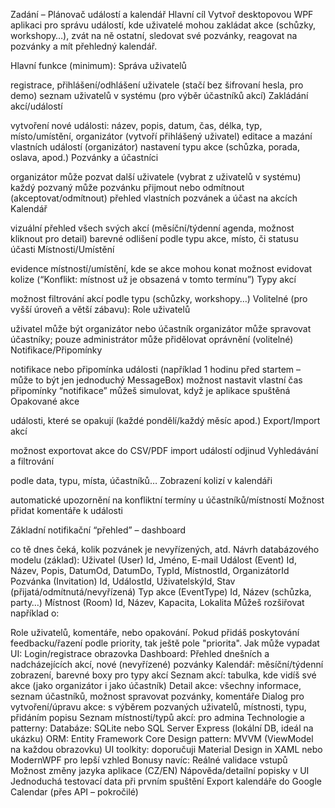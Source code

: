 ﻿Zadání – Plánovač událostí a kalendář
Hlavní cíl
Vytvoř desktopovou WPF aplikaci pro správu událostí, kde uživatelé mohou zakládat akce (schůzky, workshopy…), zvát na ně ostatní, sledovat své pozvánky, reagovat na pozvánky a mít přehledný kalendář.

Hlavní funkce (minimum):
Správa uživatelů

registrace, přihlášení/odhlášení uživatele (stačí bez šifrovaní hesla, pro demo)
seznam uživatelů v systému (pro výběr účastníků akcí)
Zakládání akcí/událostí

vytvoření nové události: název, popis, datum, čas, délka, typ, místo/umístění, organizátor (vytvoří přihlášený uživatel)
editace a mazání vlastních událostí (organizátor)
nastavení typu akce (schůzka, porada, oslava, apod.)
Pozvánky a účastníci

organizátor může pozvat další uživatele (vybrat z uživatelů v systému)
každý pozvaný může pozvánku přijmout nebo odmítnout (akceptovat/odmítnout)
přehled vlastních pozvánek a účast na akcích
Kalendář

vizuální přehled všech svých akcí (měsíční/týdenní agenda, možnost kliknout pro detail)
barevné odlišení podle typu akce, místo, či statusu účasti
Místnosti/Umístění

evidence místností/umístění, kde se akce mohou konat
možnost evidovat kolize (“Konflikt: místnost už je obsazená v tomto termínu”)
Typy akcí

možnost filtrování akcí podle typu (schůzky, workshopy…)
Volitelné (pro vyšší úroveň a větší zábavu):
Role uživatelů

uživatel může být organizátor nebo účastník
organizátor může spravovat účastníky; pouze administrátor může přidělovat oprávnění (volitelné)
Notifikace/Připomínky

notifikace nebo připomínka události (například 1 hodinu před startem – může to být jen jednoduchý MessageBox)
možnost nastavit vlastní čas připomínky
“notifikace” můžeš simulovat, když je aplikace spuštěná
Opakované akce

události, které se opakují (každé pondělí/každý měsíc apod.)
Export/Import akcí

možnost exportovat akce do CSV/PDF
import událostí odjinud
Vyhledávání a filtrování

podle data, typu, místa, účastníků…
Zobrazení kolizí v kalendáři

automatické upozornění na konfliktní termíny u účastníků/místností
Možnost přidat komentáře k události

Základní notifikační “přehled” – dashboard

co tě dnes čeká, kolik pozvánek je nevyřízených, atd.
Návrh databázového modelu (základ):
Uživatel (User)
Id, Jméno, E-mail
Událost (Event)
Id, Název, Popis, DatumOd, DatumDo, TypId, MístnostId, OrganizátorId
Pozvánka (Invitation)
Id, UdálostId, UživatelskýId, Stav (přijatá/odmítnutá/nevyřízená)
Typ akce (EventType)
Id, Název (schůzka, party…)
Místnost (Room)
Id, Název, Kapacita, Lokalita
Můžeš rozšiřovat například o:

Role uživatelů, komentáře, nebo opakování.
Pokud přidáš poskytování feedbacku/řazení podle priority, tak ještě pole "priorita".
Jak může vypadat UI:
Login/registrace obrazovka
Dashboard: Přehled dnešních a nadcházejících akcí, nové (nevyřízené) pozvánky
Kalendář: měsíční/týdenní zobrazení, barevné boxy pro typy akcí
Seznam akcí: tabulka, kde vidíš své akce (jako organizátor i jako účastník)
Detail akce: všechny informace, seznam účastníků, možnost spravovat pozvánky, komentáře
Dialog pro vytvoření/úpravu akce: s výběrem pozvaných uživatelů, místnosti, typu, přidáním popisu
Seznam místností/typů akcí: pro admina
Technologie a patterny:
Databáze: SQLite nebo SQL Server Express (lokální DB, ideál na ukázku)
ORM: Entity Framework Core
Design pattern: MVVM (ViewModel na každou obrazovku)
UI toolkity: doporučuji Material Design in XAML nebo ModernWPF pro lepší vzhled
Bonusy navíc:
Reálné validace vstupů
Možnost změny jazyka aplikace (CZ/EN)
Nápověda/detailní popisky v UI
Jednoduchá testovací data při prvním spuštění
Export kalendáře do Google Calendar (přes API – pokročilé)
